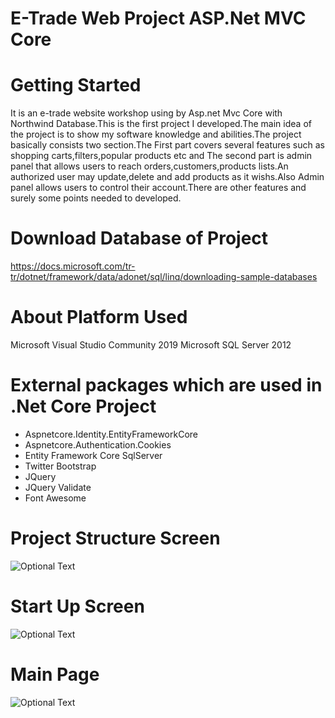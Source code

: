 # E-Trade Web Project ASP.Net MVC Core 

# Getting Started
It is an e-trade website workshop using by Asp.net Mvc Core with Northwind Database.This is the first project I developed.The main idea of the project is to show my software knowledge and abilities.The project basically consists two section.The First part covers several features such as shopping carts,filters,popular products etc and The second part is admin panel that allows users to reach orders,customers,products lists.An authorized user may update,delete and add products as it wishs.Also Admin panel allows users to control their account.There are other features and surely some points needed to developed.

# Download Database of Project
https://docs.microsoft.com/tr-tr/dotnet/framework/data/adonet/sql/linq/downloading-sample-databases
# About Platform Used
Microsoft Visual Studio Community 2019
Microsoft SQL Server 2012
# External packages which are used in .Net Core Project
  - Aspnetcore.Identity.EntityFrameworkCore
  - Aspnetcore.Authentication.Cookies
  - Entity Framework Core SqlServer
  - Twitter Bootstrap 
  - JQuery 
  - JQuery Validate 
  - Font Awesome 
  
# Project Structure Screen
![Optional Text](https://i.hizliresim.com/nYKHBl.png)
 # Start Up Screen
![Optional Text](https://i.hizliresim.com/RRyfMm.png)
 # Main Page 
![Optional Text](https://i.hizliresim.com/G4xTSG.png)
